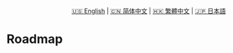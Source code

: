 <div style="text-align: right"><a href="../../en/latest/roadmap.html">🇺🇸 English</a> | <a href="../../zh-cn/latest/roadmap.html">🇨🇳 简体中文</a> | <a href="../../zh-tw/latest/roadmap.html">🇭🇰 繁體中文</a> | <a href="../../ja/latest/roadmap.html">🇯🇵 日本語</a></div>

# Roadmap

